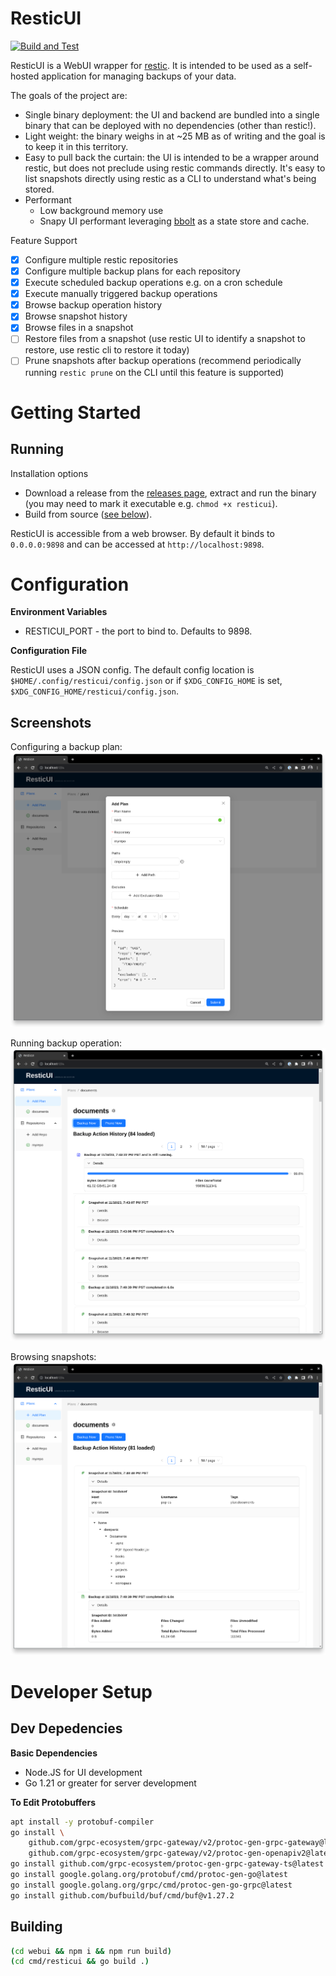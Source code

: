 # ResticUI

[![Build and Test](https://github.com/garethgeorge/resticui/actions/workflows/build-and-test.yml/badge.svg)](https://github.com/garethgeorge/resticui/actions/workflows/build-and-test.yml)

ResticUI is a WebUI wrapper for [restic](https://restic.net/). It is intended to be used as a self-hosted application for managing backups of your data.

The goals of the project are:

 * Single binary deployment: the UI and backend are bundled into a single binary that can be deployed with no dependencies (other than restic!).
 * Light weight: the binary weighs in at ~25 MB as of writing and the goal is to keep it in this territory. 
 * Easy to pull back the curtain: the UI is intended to be a wrapper around restic, but does not preclude using restic commands directly. It's easy to list snapshots directly using restic as a CLI to understand what's being stored.
 * Performant
   * Low background memory use
   * Snapy UI performant leveraging [bbolt](https://github.com/etcd-io/bbolt) as a state store and cache.

Feature Support

 * [x] Configure multiple restic repositories
 * [x] Configure multiple backup plans for each repository
 * [x] Execute scheduled backup operations e.g. on a cron schedule
* [x] Execute manually triggered backup operations
* [x] Browse backup operation history
* [x] Browse snapshot history
* [x] Browse files in a snapshot
* [ ] Restore files from a snapshot (use restic UI to identify a snapshot to restore, use restic cli to restore it today)
* [ ] Prune snapshots after backup operations (recommend periodically running `restic prune` on the CLI until this feature is supported)

# Getting Started 

## Running 

Installation options

 * Download a release from the [releases page](https://github.com/garethgeorge/resticui/releases), extract and run the binary (you may need to mark it executable e.g. `chmod +x resticui`).
 * Build from source ([see below](#building)).

ResticUI is accessible from a web browser. By default it binds to `0.0.0.0:9898` and can be accessed at `http://localhost:9898`. 

# Configuration

**Environment Variables**

 * RESTICUI_PORT - the port to bind to. Defaults to 9898.

**Configuration File**

ResticUI uses a JSON config. The default config location is `$HOME/.config/resticui/config.json` or if `$XDG_CONFIG_HOME` is set, `$XDG_CONFIG_HOME/resticui/config.json`. 


## Screenshots

Configuring a backup plan:
![Configure Backup Plan](./screenshots/screenshot-add-plan.png)

Running backup operation:
![Backup Running](./screenshots/screenshot-backup-running.png)

Browsing snapshots:
![Browse Backup](./screenshots/screenshot-browse.png)

# Developer Setup

## Dev Depedencies

**Basic Dependencies**

 * Node.JS for UI development
 * Go 1.21 or greater for server development

**To Edit Protobuffers**
```sh
apt install -y protobuf-compiler
go install \
    github.com/grpc-ecosystem/grpc-gateway/v2/protoc-gen-grpc-gateway@latest \
    github.com/grpc-ecosystem/grpc-gateway/v2/protoc-gen-openapiv2@latest
go install github.com/grpc-ecosystem/protoc-gen-grpc-gateway-ts@latest
go install google.golang.org/protobuf/cmd/protoc-gen-go@latest
go install google.golang.org/grpc/cmd/protoc-gen-go-grpc@latest
go install github.com/bufbuild/buf/cmd/buf@v1.27.2
```
## Building

```sh
(cd webui && npm i && npm run build)
(cd cmd/resticui && go build .)
```
